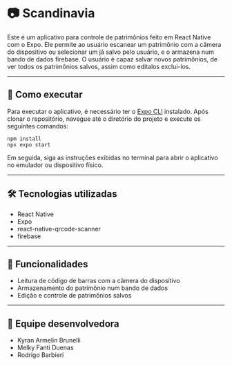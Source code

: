 # 📷 Scandinavia

Este é um aplicativo para controle de patrimônios feito em React Native com o Expo. Ele permite ao usuário escanear um patrimônio com a câmera do dispositivo ou selecionar um já salvo pelo usuário, e o armazena num bando de dados firebase. O usuário é capaz salvar novos patrimônios, de ver todos os patrimônios salvos, assim como editalos exclui-los.

---

## 🚀 Como executar

Para executar o aplicativo, é necessário ter o [Expo CLI](https://docs.expo.dev/get-started/installation/#expo-cli) instalado. Após clonar o repositório, navegue até o diretório do projeto e execute os seguintes comandos:

    npm install
    npx expo start

Em seguida, siga as instruções exibidas no terminal para abrir o aplicativo no emulador ou dispositivo físico.

---

## 🛠️ Tecnologias utilizadas

- React Native
- Expo
- react-native-qrcode-scanner
- firebase

---

## 🎯 Funcionalidades

- Leitura de código de barras com a câmera do dispositivo
- Armazenamento do patrimônio num bando de dados
- Edição e controle de patrimônios salvos

---

## 👥 Equipe desenvolvedora

- Kyran Armelin Brunelli
- Melky Fanti Duenas
- Rodrigo Barbieri

